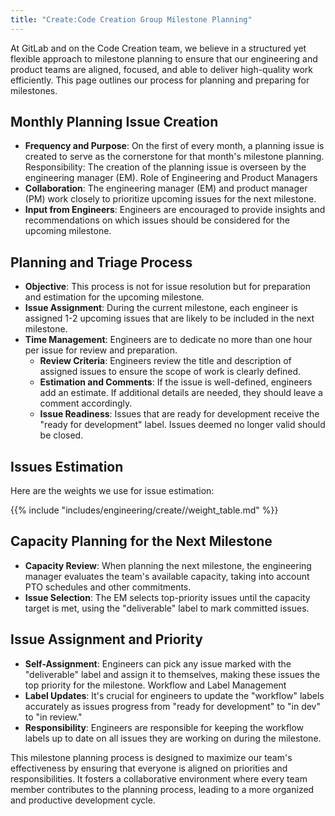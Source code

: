 ```yaml
---
title: "Create:Code Creation Group Milestone Planning"
---
```


At GitLab and on the Code Creation team, we believe in a structured yet flexible approach to milestone planning to ensure that our engineering and product teams are aligned, focused, and able to deliver high-quality work efficiently. This page outlines our process for planning and preparing for milestones.

## Monthly Planning Issue Creation

- **Frequency and Purpose**: On the first of every month, a planning issue is created to serve as the cornerstone for that month's milestone planning.
Responsibility: The creation of the planning issue is overseen by the engineering manager (EM).
Role of Engineering and Product Managers
- **Collaboration**: The engineering manager (EM) and product manager (PM) work closely to prioritize upcoming issues for the next milestone.
- **Input from Engineers**: Engineers are encouraged to provide insights and recommendations on which issues should be considered for the upcoming milestone.

## Planning and Triage Process

- **Objective**: This process is not for issue resolution but for preparation and estimation for the upcoming milestone.
- **Issue Assignment**: During the current milestone, each engineer is assigned 1-2 upcoming issues that are likely to be included in the next milestone.
- **Time Management**: Engineers are to dedicate no more than one hour per issue for review and preparation.
    - **Review Criteria**: Engineers review the title and description of assigned issues to ensure the scope of work is clearly defined.
    - **Estimation and Comments**: If the issue is well-defined, engineers add an estimate. If additional details are needed, they should leave a comment accordingly.
    - **Issue Readiness**: Issues that are ready for development receive the "ready for development" label. Issues deemed no longer valid should be closed.

## Issues Estimation

Here are the weights we use for issue estimation:

{{% include "includes/engineering/create//weight_table.md" %}}

## Capacity Planning for the Next Milestone

- **Capacity Review**: When planning the next milestone, the engineering manager evaluates the team's available capacity, taking into account PTO schedules and other commitments.
- **Issue Selection**: The EM selects top-priority issues until the capacity target is met, using the "deliverable" label to mark committed issues.

## Issue Assignment and Priority

- **Self-Assignment**: Engineers can pick any issue marked with the "deliverable" label and assign it to themselves, making these issues the top priority for the milestone.
Workflow and Label Management
- **Label Updates**: It's crucial for engineers to update the "workflow" labels accurately as issues progress from "ready for development" to "in dev" to "in review."
- **Responsibility**: Engineers are responsible for keeping the workflow labels up to date on all issues they are working on during the milestone.

This milestone planning process is designed to maximize our team's effectiveness by ensuring that everyone is aligned on priorities and responsibilities. It fosters a collaborative environment where every team member contributes to the planning process, leading to a more organized and productive development cycle.